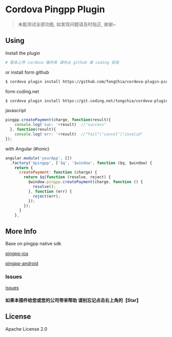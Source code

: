 # Cordova Pingpp Plugin

>未能测试全部功能, 如发现问题请及时指正, 谢谢~

## Using

Install the plugin

```sh
# 暂未上传 cordova 插件库 请先从 github 或 coding 安装
```

or install form github

```sh
$ cordova plugin install https://github.com/TongChia/cordova-plugin-pingpp.git --variable URL_SCHEME=YOUR-URL-SCHEME
```

form coding.net

```sh
$ cordova plugin install https://git.coding.net/tongchia/cordova-plugin-pingpp.git --variable URL_SCHEME=YOUR-URL-SCHEME
```

javascript

```js
pingpp.createPayment(charge, function(result){
    console.log('suc: '+result)  //"success"
  }, function(result){
    console.log('err: '+result)  //"fail"|"cancel"|"invalid"
});
```

with Angular (#ionic)

```js
angular.module('yourApp', [])
  .factory('$pingpp', ['$q', '$window', function ($q, $window) {
    return {
      createPayment: function (charge) {
        return $q(function (resolve, reject) {
          $window.pingpp.createPayment(charge, function () {
            resolve();
          }, function (err) {
            reject(err);
          });
        });
      }
    },
```

## More Info

Base on pingpp native sdk

[pingpp-ios](https://github.com/PingPlusPlus/pingpp-ios)

[pingpp-android](https://github.com/PingPlusPlus/pingpp-android)

### Issues
[issues](https://github.com/TongChia/cordova-plugin-pingpp/issues)

#### 如果本插件给您或您的公司带来帮助 请别忘记点击右上角的【Star】

## License

Apache License 2.0
